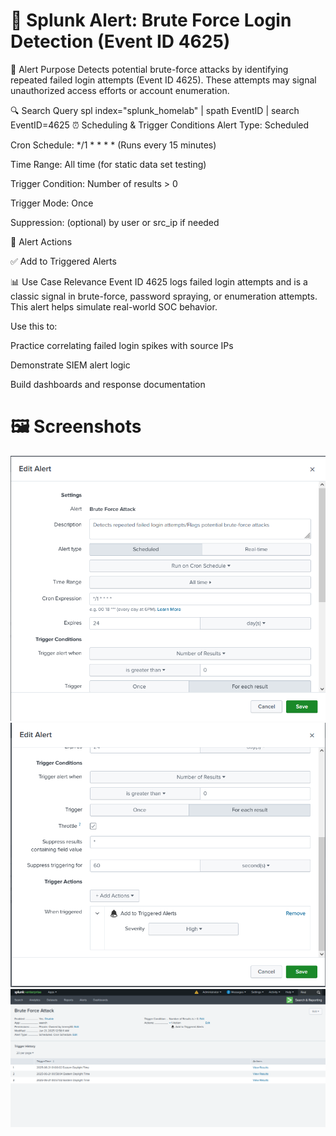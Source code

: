 # 🔐 Splunk Alert: Brute Force Login Detection (Event ID 4625)
🧠 Alert Purpose
Detects potential brute-force attacks by identifying repeated failed login attempts (Event ID 4625). These attempts may signal unauthorized access efforts or account enumeration.

🔍 Search Query
spl
index="splunk_homelab" | spath EventID | search EventID=4625
⏰ Scheduling & Trigger Conditions
Alert Type: Scheduled

Cron Schedule: */1 * * * * (Runs every 15 minutes)

Time Range: All time (for static data set testing)

Trigger Condition: Number of results > 0

Trigger Mode: Once

Suppression: (optional) by user or src_ip if needed

🚨 Alert Actions

✅ Add to Triggered Alerts

📊 Use Case Relevance
Event ID 4625 logs failed login attempts and is a classic signal in brute-force, password spraying, or enumeration attempts. This alert helps simulate real-world SOC behavior.

Use this to:

Practice correlating failed login spikes with source IPs

Demonstrate SIEM alert logic

Build dashboards and response documentation

# 🖼️ Screenshots

![4625 Alert Query](AlertSettings1.png)
![4625 Alert Query](AlertSettings2.png)
![4625 Alert Query](BruteForceAlert.png)

